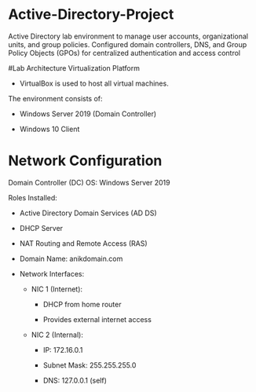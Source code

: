 # Active-Directory-Project
Active Directory lab environment to manage user accounts, organizational units, and group policies. Configured domain controllers, DNS, and Group Policy Objects (GPOs) for centralized authentication and access control

#Lab Architecture
Virtualization Platform
-  VirtualBox is used to host all virtual machines.

The environment consists of:

  - Windows Server 2019 (Domain Controller)

  - Windows 10 Client

# Network Configuration
Domain Controller (DC)
OS: Windows Server 2019

Roles Installed:

  - Active Directory Domain Services (AD DS)

  - DHCP Server

  - NAT Routing and Remote Access (RAS)

  - Domain Name: anikdomain.com

* Network Interfaces:

  - NIC 1 (Internet):

      - DHCP from home router

      - Provides external internet access

  - NIC 2 (Internal):

    - IP: 172.16.0.1

    - Subnet Mask: 255.255.255.0

    - DNS: 127.0.0.1 (self)



